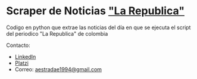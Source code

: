 # Scraper de Noticias ["La Republica"](https://www.larepublica.co/ "La Republica")

Codigo en python que extrae las noticias del día en que se ejecuta el script del periodico "La Republica" de colombia

Contacto:
- [LinkedIn](https://www.linkedin.com/in/angel-armando-estrada-engallo-6a9639169/ "LinkedIn")
- [Platzi](https://platzi.com/@angest1000/ "Platzi")
- Correo: aestradae1994@gmail.com
